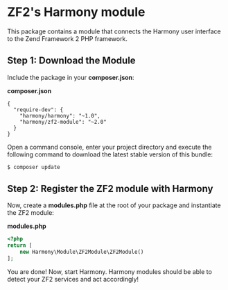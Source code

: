ZF2's Harmony module
====================

This package contains a module that connects the Harmony user interface to the Zend Framework 2 PHP framework.

Step 1: Download the Module
---------------------------

Include the package in your **composer.json**:

**composer.json**
```
{
  "require-dev": {
    "harmony/harmony": "~1.0",
    "harmony/zf2-module": "~2.0"
  }
}
```

Open a command console, enter your project directory and execute the
following command to download the latest stable version of this bundle:

```bash
$ composer update
```

Step 2: Register the ZF2 module with Harmony
--------------------------------------------

Now, create a **modules.php** file at the root of your package and instantiate
the ZF2 module:

**modules.php**
```php
<?php
return [
    new Harmony\Module\ZF2Module\ZF2Module()
];
```

You are done! Now, start Harmony. Harmony modules should be able to detect your ZF2 services and act accordingly!
